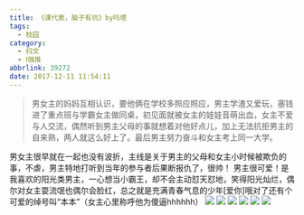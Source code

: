 ```yaml
---
title: 《课代表，脑子有坑》by吗塔
tags:
  - 校园
category:
  - 扫文
  - Ⅰ强推
abbrlink: 39272
date: 2017-12-11 11:54:11
---
```

<meta name="referrer" content="no-referrer" />

> 男女主的妈妈互相认识，要他俩在学校多照应照应，男主学渣又爱玩，塞钱进了重点班与学霸女主做同桌，初见面就被女主的娃娃音萌出血，女主不爱与人交流，偶然听到男主父母的事就想着对他好点儿，加上无法抗拒男主的自来熟，两人就这么好上了。最后男主努力奋斗和女主考上同一大学。

<!-- more -->

男女主很早就在一起也没有波折，主线是关于男主的父母和女主小时候被欺负的事，不虐，男主特地打听到当年的参与者后果断报仇了，很帅！
男主很可爱！是我喜欢的阳光类男主，一心想当小霸王，却不会主动怼天怼地，笑得阳光灿烂，偶尔对女主耍流氓也偶尔会脸红，总之就是充满青春气息的少年[爱你]哦对了还有个可爱的绰号叫“本本”（女主心里称呼他为傻逼hhhhhh）
![](https://wx4.sinaimg.cn/mw690/0069kFhhgy1fmd0fcjjbjj30yi1pcqv5.jpg)
![](https://wx2.sinaimg.cn/mw690/0069kFhhgy1fmd0fergrmj30yi1pcqv5.jpg)
![](https://wx3.sinaimg.cn/mw690/0069kFhhgy1fmd0fgxckqj30yi1pckcn.jpg)
![](https://wx2.sinaimg.cn/mw690/0069kFhhgy1fmd0fiinytj30yi1pcqm3.jpg)
![](https://wx4.sinaimg.cn/mw690/0069kFhhgy1fmd0fk6k3bj30yi1pcqo8.jpg)
![](https://wx3.sinaimg.cn/mw690/0069kFhhgy1fmd0flsb5lj30yi1pc1ed.jpg)